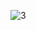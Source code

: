![3](https://github.com/cyber-robot1/Mastering-4-critical-SKILLS-using-CPP-17-course/assets/76911827/2faeecb0-c23b-43d4-a073-7ad567510120)
